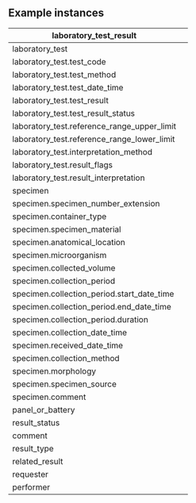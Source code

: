## Example instances

| laboratory_test_result                      |                   |
|---------------------------------------------|-------------------|
| laboratory_test	                          |
| laboratory_test.test_code	                  |
| laboratory_test.test_method	              |
| laboratory_test.test_date_time	          |
| laboratory_test.test_result	              |
| laboratory_test.test_result_status	      |
| laboratory_test.reference_range_upper_limit|
| laboratory_test.reference_range_lower_limit|
| laboratory_test.interpretation_method	      |
| laboratory_test.result_flags	              |
| laboratory_test.result_interpretation	      |
| specimen	 	                              |
| specimen.specimen_number_extension	      |
| specimen.container_type	                  |
| specimen.specimen_material	              |
| specimen.anatomical_location	              |
| specimen.microorganism	                  |
| specimen.collected_volume	                  |
| specimen.collection_period	              |
| specimen.collection_period.start_date_time	|
| specimen.collection_period.end_date_time	  |
| specimen.collection_period.duration	      |
| specimen.collection_date_time	              |
| specimen.received_date_time	              |
| specimen.collection_method	              |
| specimen.morphology	                      |
| specimen.specimen_source	                  |
| specimen.comment	                          |
| panel_or_battery	                          |
| result_status	                              |
| comment	                                  |
| result_type	                              |
| related_result	                          |
| requester	 	                              |
| performer	 								 |
